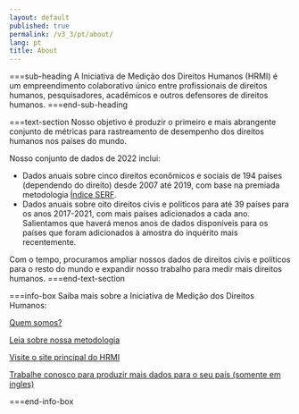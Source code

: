 ```yaml
---
layout: default
published: true
permalink: /v3_3/pt/about/
lang: pt
title: About
---
```


===sub-heading
A Iniciativa de Medição dos Direitos Humanos (HRMI) é um empreendimento colaborativo único entre profissionais de direitos humanos, pesquisadores, acadêmicos e outros defensores de direitos humanos.
===end-sub-heading

===text-section
Nosso objetivo é produzir o primeiro e mais abrangente conjunto de métricas para rastreamento de desempenho dos direitos humanos nos países do mundo.

Nosso conjunto de dados de 2022 inclui:
* Dados anuais sobre cinco direitos econômicos e sociais de 194 países (dependendo do direito) desde 2007 até 2019, com base na premiada metodologia <a href="https://serfindex.uconn.edu/" target="_blank">Índice SERF</a>.
* Dados anuais sobre oito direitos civis e políticos para até 39 países para os anos 2017-2021, com mais países adicionados a cada ano. Salientamos que haverá menos anos de dados disponíveis para os países que foram adicionados à amostra do inquérito mais recentemente.

Com o  tempo, procuramos ampliar nossos dados de direitos civis e políticos para o resto do mundo e expandir nosso trabalho para medir mais direitos humanos.
===end-text-section

===info-box
Saiba mais sobre a Iniciativa de Medição dos Direitos Humanos:

<a href="https://humanrightsmeasurement.org/pt-pt/about-hrmi/a-equipe/" target="_blank">Quem somos?</a>

<a href="https://humanrightsmeasurement.org/pt-pt/metodologia/visao-geral/" target="_blank">Leia sobre nossa metodologia</a>

<a href="https://humanrightsmeasurement.org/pt-pt/" target="_blank">Visite o site principal do HRMI</a>

<a href="https://humanrightsmeasurement.org/pt-pt/" target="_blank">Trabalhe conosco para produzir mais dados para o seu país (somente em ingles)</a>

===end-info-box
